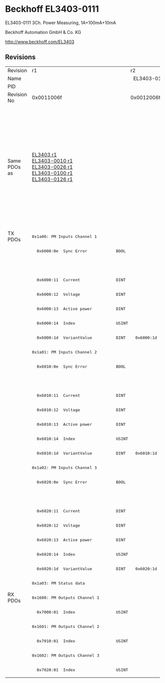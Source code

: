 # Beckhoff EL3403-0111

EL3403-0111 3Ch. Power Measuring, 1A+100mA+10mA

Beckhoff Automation GmbH & Co. KG

http://www.beckhoff.com/EL3403

## Revisions
<table>
<tr >
<td>Revision</td>
<td>r1</td>
<td>r2</td>
<td>r3</td>
<td>r4</td>
<td>r5</td>
<td>r6</td>
<td>r7</td>
<td>r8</td>
</tr>
<tr >
<td>Name</td>
<td colspan=8 align="center">EL3403-0111 3Ch. Power Measuring, 1A+100mA+10mA</td>
</tr>
<tr >
<td>PID</td>
<td colspan=8 align="center">0x0d4b3052</td>
</tr>
<tr >
<td>Revision No</td>
<td>0x0011006f</td>
<td>0x0012006f</td>
<td>0x0013006f</td>
<td>0x0014006f</td>
<td>0x0015006f</td>
<td>0x0016006f</td>
<td>0x0017006f</td>
<td>0x0018006f</td>
</tr>
<tr >
<td>Same PDOs as</td>
<td><a href="EL3403">EL3403 r1</a><br/><a href="EL3403-0010">EL3403-0010 r1</a><br/><a href="EL3403-0026">EL3403-0026 r1</a><br/><a href="EL3403-0100">EL3403-0100 r1</a><br/><a href="EL3403-0126">EL3403-0126 r1</a></td>
<td colspan=4 align="center"><a href="EL3403">EL3403 r2</a><br/><a href="EL3403">EL3403 r3</a><br/><a href="EL3403">EL3403 r4</a><br/><a href="EL3403">EL3403 r5</a><br/><a href="EL3403-0010">EL3403-0010 r2</a><br/><a href="EL3403-0010">EL3403-0010 r3</a><br/><a href="EL3403-0010">EL3403-0010 r4</a><br/><a href="EL3403-0010">EL3403-0010 r5</a><br/><a href="EL3403-0026">EL3403-0026 r2</a><br/><a href="EL3403-0026">EL3403-0026 r3</a><br/><a href="EL3403-0026">EL3403-0026 r4</a><br/><a href="EL3403-0026">EL3403-0026 r5</a><br/><a href="EL3403-0100">EL3403-0100 r2</a><br/><a href="EL3403-0100">EL3403-0100 r3</a><br/><a href="EL3403-0100">EL3403-0100 r4</a><br/><a href="EL3403-0100">EL3403-0100 r5</a><br/><a href="EL3403-0126">EL3403-0126 r2</a><br/><a href="EL3403-0126">EL3403-0126 r3</a><br/><a href="EL3403-0126">EL3403-0126 r4</a><br/><a href="EL3403-0126">EL3403-0126 r5</a></td>
<td colspan=3 align="center"><a href="EL3403">EL3403 r6</a><br/><a href="EL3403">EL3403 r7</a><br/><a href="EL3403-0010">EL3403-0010 r6</a><br/><a href="EL3403-0010">EL3403-0010 r7</a><br/><a href="EL3403-0010">EL3403-0010 r8</a><br/><a href="EL3403-0026">EL3403-0026 r6</a><br/><a href="EL3403-0026">EL3403-0026 r7</a><br/><a href="EL3403-0026">EL3403-0026 r8</a><br/><a href="EL3403-0100">EL3403-0100 r6</a><br/><a href="EL3403-0100">EL3403-0100 r7</a><br/><a href="EL3403-0100">EL3403-0100 r8</a><br/><a href="EL3403-0126">EL3403-0126 r6</a><br/><a href="EL3403-0126">EL3403-0126 r7</a><br/><a href="EL3403-0126">EL3403-0126 r8</a><br/><a href="EL3403-0333">EL3403-0333 r7</a><br/><a href="EL3403-0333">EL3403-0333 r8</a></td>
</tr>
<tr class="txpdo pdosection">
<td rowspan=25 valign=top>TX PDOs</td>
<td colspan=8 align="left"><pre>0x1a00: PM Inputs Channel 1</pre></td>
<td></td>
</tr>
<tr class="txpdo">
<td colspan=5 align="left"><pre>  0x6000:0e  Sync Error            BOOL</pre></td>
<td colspan=3 align="left"></td>
</tr>
<tr class="txpdo">
<td colspan=5 align="left"></td>
<td colspan=3 align="left"><pre>  0x6000:10  TxPDO Toggle          BOOL</pre></td>
</tr>
<tr class="txpdo">
<td colspan=8 align="left"><pre>  0x6000:11  Current               DINT</pre></td>
</tr>
<tr class="txpdo">
<td colspan=8 align="left"><pre>  0x6000:12  Voltage               DINT</pre></td>
</tr>
<tr class="txpdo">
<td colspan=8 align="left"><pre>  0x6000:13  Active power          DINT</pre></td>
</tr>
<tr class="txpdo">
<td colspan=8 align="left"><pre>  0x6000:14  Index                 USINT</pre></td>
</tr>
<tr class="txpdo">
<td><pre>  0x6000:1d  VariantValue          DINT</pre></td>
<td colspan=7 align="left"><pre>  0x6000:1d  Variant value         DINT</pre></td>
</tr>
<tr class="txpdo pdosection">
<td colspan=8 align="left"><pre>0x1a01: PM Inputs Channel 2</pre></td>
</tr>
<tr class="txpdo">
<td colspan=5 align="left"><pre>  0x6010:0e  Sync Error            BOOL</pre></td>
<td colspan=3 align="left"></td>
</tr>
<tr class="txpdo">
<td colspan=5 align="left"></td>
<td colspan=3 align="left"><pre>  0x6010:10  TxPDO Toggle          BOOL</pre></td>
</tr>
<tr class="txpdo">
<td colspan=8 align="left"><pre>  0x6010:11  Current               DINT</pre></td>
</tr>
<tr class="txpdo">
<td colspan=8 align="left"><pre>  0x6010:12  Voltage               DINT</pre></td>
</tr>
<tr class="txpdo">
<td colspan=8 align="left"><pre>  0x6010:13  Active power          DINT</pre></td>
</tr>
<tr class="txpdo">
<td colspan=8 align="left"><pre>  0x6010:14  Index                 USINT</pre></td>
</tr>
<tr class="txpdo">
<td><pre>  0x6010:1d  VariantValue          DINT</pre></td>
<td colspan=7 align="left"><pre>  0x6010:1d  Variant value         DINT</pre></td>
</tr>
<tr class="txpdo pdosection">
<td colspan=8 align="left"><pre>0x1a02: PM Inputs Channel 3</pre></td>
</tr>
<tr class="txpdo">
<td colspan=5 align="left"><pre>  0x6020:0e  Sync Error            BOOL</pre></td>
<td colspan=3 align="left"></td>
</tr>
<tr class="txpdo">
<td colspan=5 align="left"></td>
<td colspan=3 align="left"><pre>  0x6020:10  TxPDO Toggle          BOOL</pre></td>
</tr>
<tr class="txpdo">
<td colspan=8 align="left"><pre>  0x6020:11  Current               DINT</pre></td>
</tr>
<tr class="txpdo">
<td colspan=8 align="left"><pre>  0x6020:12  Voltage               DINT</pre></td>
</tr>
<tr class="txpdo">
<td colspan=8 align="left"><pre>  0x6020:13  Active power          DINT</pre></td>
</tr>
<tr class="txpdo">
<td colspan=8 align="left"><pre>  0x6020:14  Index                 USINT</pre></td>
</tr>
<tr class="txpdo">
<td><pre>  0x6020:1d  VariantValue          DINT</pre></td>
<td colspan=7 align="left"><pre>  0x6020:1d  Variant value         DINT</pre></td>
</tr>
<tr class="txpdo pdosection">
<td colspan=8 align="left"><pre>0x1a03: PM Status data</pre></td>
</tr>
<tr class="rxpdo pdosection">
<td rowspan=6 valign=top>RX PDOs</td>
<td colspan=8 align="left"><pre>0x1600: PM Outputs Channel 1</pre></td>
<td></td>
</tr>
<tr class="rxpdo">
<td colspan=8 align="left"><pre>  0x7000:01  Index                 USINT</pre></td>
</tr>
<tr class="rxpdo pdosection">
<td colspan=8 align="left"><pre>0x1601: PM Outputs Channel 2</pre></td>
</tr>
<tr class="rxpdo">
<td colspan=8 align="left"><pre>  0x7010:01  Index                 USINT</pre></td>
</tr>
<tr class="rxpdo pdosection">
<td colspan=8 align="left"><pre>0x1602: PM Outputs Channel 3</pre></td>
</tr>
<tr class="rxpdo">
<td colspan=8 align="left"><pre>  0x7020:01  Index                 USINT</pre></td>
</tr>
</table>
